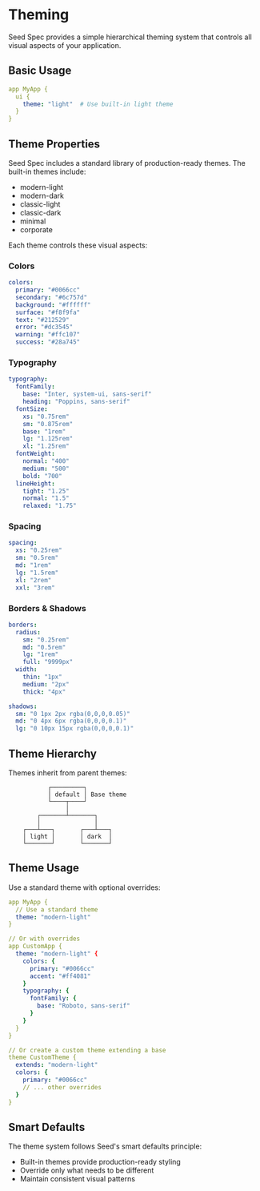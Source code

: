 # Theming

Seed Spec provides a simple hierarchical theming system that controls all visual aspects of your application.

## Basic Usage

```yaml
app MyApp {
  ui {
    theme: "light"  # Use built-in light theme
  }
}
```

## Theme Properties

Seed Spec includes a standard library of production-ready themes. The built-in themes include:

- modern-light
- modern-dark
- classic-light
- classic-dark
- minimal
- corporate

Each theme controls these visual aspects:

### Colors
```yaml
colors:
  primary: "#0066cc"
  secondary: "#6c757d"
  background: "#ffffff"
  surface: "#f8f9fa"
  text: "#212529"
  error: "#dc3545"
  warning: "#ffc107"
  success: "#28a745"
```

### Typography
```yaml
typography:
  fontFamily: 
    base: "Inter, system-ui, sans-serif"
    heading: "Poppins, sans-serif"
  fontSize:
    xs: "0.75rem"
    sm: "0.875rem"
    base: "1rem"
    lg: "1.125rem"
    xl: "1.25rem"
  fontWeight:
    normal: "400"
    medium: "500"
    bold: "700"
  lineHeight:
    tight: "1.25"
    normal: "1.5"
    relaxed: "1.75"
```

### Spacing
```yaml
spacing:
  xs: "0.25rem"
  sm: "0.5rem"
  md: "1rem"
  lg: "1.5rem"
  xl: "2rem"
  xxl: "3rem"
```

### Borders & Shadows
```yaml
borders:
  radius:
    sm: "0.25rem"
    md: "0.5rem"
    lg: "1rem"
    full: "9999px"
  width:
    thin: "1px"
    medium: "2px"
    thick: "4px"

shadows:
  sm: "0 1px 2px rgba(0,0,0,0.05)"
  md: "0 4px 6px rgba(0,0,0,0.1)"
  lg: "0 10px 15px rgba(0,0,0,0.1)"
```

## Theme Hierarchy

Themes inherit from parent themes:
```ascii
           ┌─────────┐
           │ default │ Base theme
           └────┬────┘
                │
        ┌───────┴───────┐
        │               │
    ┌───┴───┐       ┌───┴───┐
    │ light │       │ dark  │
    └───────┘       └───────┘
```

## Theme Usage

Use a standard theme with optional overrides:

```yaml
app MyApp {
  // Use a standard theme
  theme: "modern-light"
}

// Or with overrides
app CustomApp {
  theme: "modern-light" {
    colors: {
      primary: "#0066cc"
      accent: "#ff4081"
    }
    typography: {
      fontFamily: {
        base: "Roboto, sans-serif"
      }
    }
  }
}

// Or create a custom theme extending a base
theme CustomTheme {
  extends: "modern-light"
  colors: {
    primary: "#0066cc"
    // ... other overrides
  }
}
```

## Smart Defaults

The theme system follows Seed's smart defaults principle:
- Built-in themes provide production-ready styling
- Override only what needs to be different
- Maintain consistent visual patterns
